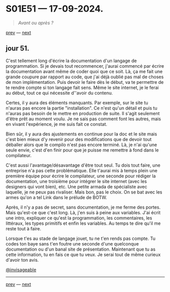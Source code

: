 # S01E51 — 17-09-2024.

> *Avant ou après ?*

[prev](S01E50-16-09-2024.md) — [next](S01E52-18-09-2024.md)

## jour 51.

C'est tellement long d'écrire la documentation d'un langage de programmation. Si je devais tout recommencer, j'aurai commencé par écrire la documentation avant même de coder quoi que ce soit. Là, ça me fait une grande coupure par rapport au code, que j'ai déjà oublié pas mal de choses de mon implémentation. Puis devoir le faire dès le début, va te permettre de te rendre compte si ton langage fait sens. Même le site internet, je le ferai au début, tout ce qui nécessite d''avoir du contenu.   

Certes, il y aura des éléments manquants. Par exemple, sur le site tu n'auras pas encore la partie "installation". Ce n'est qu'un détail et puis tu n'auras pas besoin de le mettre en production de suite. Il s'agit seulement d'être prêt au moment voulu. Je ne sais pas comment font les autres, mais en vivant l'expérience, je me suis fait ce constat.   

Bien sûr, il y aura des ajustements en continue pour la doc et le site mais c'est bien mieux d'y revenir pour des modifications que de devoir tout déballer alors que le compilo n'est pas encore terminé. Là, je n'ai qu'une seule envie, c'est d'en finir pour que je puisse me remettre à fond dans le compilateur.    

C'est aussi l'avantage/désavantage d'être tout seul. Tu dois tout faire, une entreprise n'a pas cette problématique. Elle t'aurai mis à temps plein une première équipe pour écrire le compilateur, une seconde pour rédiger la documentation, une troisième pour intégrer le site internet (avec les designers qui vont bien), etc. Une petite armada de spécialiste avec laquelle, je ne peux pas rivaliser. Mais bon, pas le choix. On se bat avec les armes qu'on a tel Link dans le prélude de BOTW.   

Après, il n'y a pas de secret, sans documentation, je me ferme des portes. Mais qu'est-ce que c'est long. Là, j'en suis à peine aux variables. J'ai écrit une intro, expliquer ce qu'est la programmation, les commentaires, les littéraux, les types primitifs et enfin les variables. Au temps te dire qu'il me reste tout à faire.   

Lorsque t'es au stade de langage jouet, tu ne t'en rends pas compte. Tu codes ton baye sans t'en foutre une seconde d'une quelconque documentation ou d'un banal site de présentation. Maintenant que tu as cette information, tu en fais ce que tu veux. Je serai tout de même curieux d'avoir ton avis.   

[@invisageable](https://twitter.com/invisageable)   

---

[prev](S01E50-16-09-2024.md) — [next](S01E52-18-09-2024.md)   
